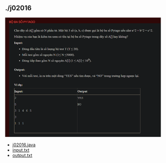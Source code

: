 ## ./j02016
![alt text](image.png)

- [j02016.java](j02016.java)
- [input.txt](input.txt)
- [output.txt](output.txt)
